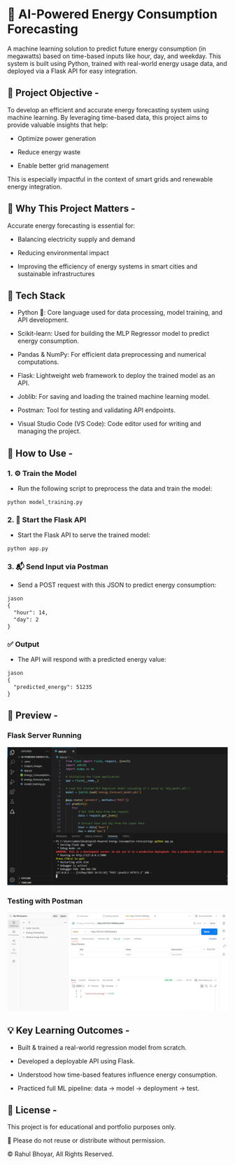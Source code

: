 # 🚀 AI-Powered Energy Consumption Forecasting

A machine learning solution to predict future energy consumption (in megawatts) based on time-based inputs like hour, day, and weekday. This system is built using Python, trained with real-world energy usage data, and deployed via a Flask API for easy integration.

## 🎯 Project Objective -

To develop an efficient and accurate energy forecasting system using machine learning. By leveraging time-based data, this project aims to provide valuable insights that help:

- Optimize power generation

- Reduce energy waste

- Enable better grid management

This is especially impactful in the context of smart grids and renewable energy integration.

## 🧠 Why This Project Matters -
Accurate energy forecasting is essential for:

- Balancing electricity supply and demand

- Reducing environmental impact

- Improving the efficiency of energy systems in smart cities and sustainable infrastructures
 
## 🔧 Tech Stack

- Python 🐍: Core language used for data processing, model training, and API development.

- Scikit-learn: Used for building the MLP Regressor model to predict energy consumption.

- Pandas & NumPy: For efficient data preprocessing and numerical computations.

- Flask: Lightweight web framework to deploy the trained model as an API.

- Joblib: For saving and loading the trained machine learning model.

- Postman: Tool for testing and validating API endpoints.

- Visual Studio Code (VS Code): Code editor used for writing and managing the project.

## 🧪 How to Use -
### 1. ⚙️ Train the Model
- Run the following script to preprocess the data and train the model:
```
python model_training.py
```
### 2. 🚀 Start the Flask API
- Start the Flask API to serve the trained model:
```
python app.py
```
### 3. 📬 Send Input via Postman
- Send a POST request with this JSON to predict energy consumption:
```
jason
{
  "hour": 14,
  "day": 2
}
```
### ✅ Output
- The API will respond with a predicted energy value:
```
jason
{
  "predicted_energy": 51235
}
```

## 📸 Preview -
### Flask Server Running  
![Flask Server](Output_Images/API_running_in_Flask.png)  

### Testing with Postman  
![Postman Test](Output_Images/API_tested_in_Postman.png)  

## 💡 Key Learning Outcomes -
- Built & trained a real-world regression model from scratch.
  
- Developed a deployable API using Flask.

- Understood how time-based features influence energy consumption.

- Practiced full ML pipeline: data → model → deployment → test.
  
## 📌 License -
This project is for educational and portfolio purposes only. 

📎 Please do not reuse or distribute without permission.

© Rahul Bhoyar, All Rights Reserved.
